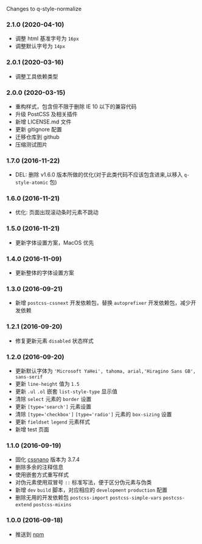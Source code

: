 Changes to q-style-normalize

### 2.1.0 (2020-04-10)

* 调整 html 基准字号为 `16px`
* 调整默认字号为 `14px`

### 2.0.1 (2020-03-16)

* 调整工具依赖类型

### 2.0.0 (2020-03-15)

* 重构样式，包含但不限于删除 IE 10 以下的兼容代码
* 升级 PostCSS 及相关插件
* 新增 LICENSE.md 文件
* 更新 gitignore 配置
* 迁移仓库到 github
* 压缩测试图片

### 1.7.0 (2016-11-22)

* DEL: 删除 v1.6.0 版本所做的优化(对于此类代码不应该包含进来,以移入 `q-style-atomic` 包)

### 1.6.0 (2016-11-21)

* 优化: 页面出现滚动条时元素不跳动

### 1.5.0 (2016-11-21)

* 更新字体设置方案，MacOS 优先

### 1.4.0 (2016-11-09)

* 更新整体的字体设置方案

### 1.3.0 (2016-09-21)

* 新增 `postcss-cssnext` 开发依赖包，替换 `autoprefixer` 开发依赖包，减少开发依赖

### 1.2.1 (2016-09-20)

* 修复更新元素 `disabled` 状态样式

### 1.2.0 (2016-09-20)

* 更新默认字体为 `'Microsoft YaHei', tahoma, arial,'Hiragino Sans GB', sans-serif`
* 更新 `line-height` 值为 `1.5`
* 更新 `.ul` `.ol` 嵌套 `list-style-type` 显示值
* 清除 `select` 元素的 `border` 设置
* 更新 `[type='search']` 元素设置
* 清除 `[type='checkbox']` `[type='radio']` 元素的 `box-sizing` 设置
* 更新 `fieldset` `legend` 元素样式
* 新增 test 页面

### 1.1.0 (2016-09-19)

* 固化 [cssnano](https://github.com/ben-eb/cssnano) 版本为 3.7.4
* 删除多余的注释信息
* 使用嵌套方式重写样式
* 对伪元素使用双冒号 `::` 标准写法，便于区分伪元素与伪类
* 新增 `dev` `build` 脚本，对应相应的 `development` `production` 配置
* 删除无用的开发依赖包 `postcss-import` `postcss-simple-vars` `postcss-extend` `postcss-mixins`

### 1.0.0 (2016-09-18)

* 推送到 [npm](https://www.npmjs.com)
